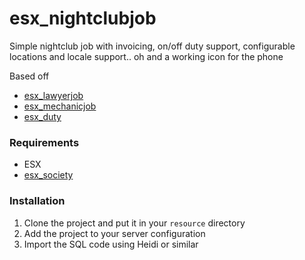 # esx_nightclubjob
Simple nightclub job with invoicing, on/off duty support, configurable locations and locale support.. oh and a working icon for the phone

Based off
- [esx_lawyerjob](https://github.com/ESX-PUBLIC/esx_lawyerjob)
- [esx_mechanicjob](https://github.com/ESX-Org/esx_mechanicjob)
- [esx_duty](https://github.com/qalle-fivem/esx_duty)

### Requirements
- ESX
- [esx_society](https://github.com/ESX-Org/esx_society)

### Installation
1. Clone the project and put it in your `resource` directory
2. Add the project to your server configuration
3. Import the SQL code using Heidi or similar
